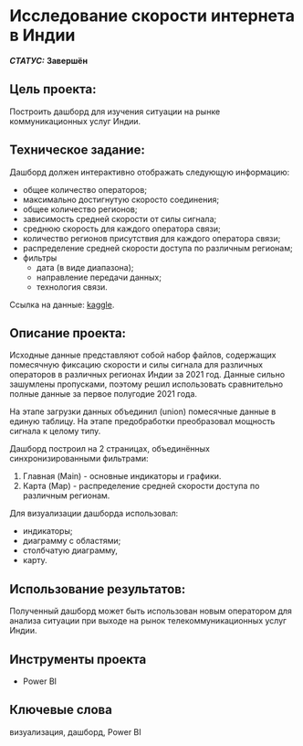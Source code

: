 # Исследование скорости интернета в Индии


***СТАТУС:*** **Завершён**


## Цель проекта:

Построить дашборд для изучения ситуации на рынке коммуникационных услуг Индии.


## Техническое задание:

Дашборд должен интерактивно отображать следующую информацию:
- общее количество операторов;
- максимально достигнутую скоросто соединения;
- общее количество регионов;
- зависимость средней скорости от силы сигнала;
- среднюю скорость для каждого оператора связи;
- количество регионов присутствия для каждого оператора связи;
- распределение средней скорости доступа по различным регионам;
- фильтры
	- дата (в виде диапазона);
	- направление передачи данных;
	- технология связи.

Ссылка на данные: [kaggle](https://www.kaggle.com/datasets/kishan305/mobile-internet-speed-india).


## Описание проекта:

Исходные данные представляют собой набор файлов, содержащих помесячную фиксацию скорости и силы сигнала для различных операторов в различных регионах Индии за 2021 год. Данные сильно зашумлены пропусками, поэтому решил использовать сравнительно полные данные за первое полугодие 2021 года.

На этапе загрузки данных объединил (union) помесячные данные в единую таблицу. На этапе предобработки преобразовал мощность сигнала к целому типу.

Дашборд построил на 2 страницах, объединённых синхронизированными фильтрами:
1. Главная (Main) - основные индикаторы и графики.
2. Карта (Map) - распределение средней скорости доступа по различным регионам.

Для визуализации дашборда использовал:
- индикаторы;
- диаграмму с областями;
- столбчатую диаграмму,
- карту.


## Использование результатов:

Полученный дашборд может быть использован новым оператором для анализа ситуации при выходе на рынок телекоммуникационных услуг Индии.


## Инструменты проекта

- Power BI


## Ключевые слова

визуализация, дашборд, Power BI